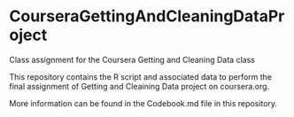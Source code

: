 # CourseraGettingAndCleaningDataProject
Class assignment for the Coursera Getting and Cleaning Data class

This repository contains the R script and associated data to perform the final assignment of Getting and Cleaining Data project 
on coursera.org.

More information can be found in the Codebook.md file in this repository.

